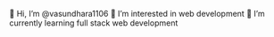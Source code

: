  👋 Hi, I’m @vasundhara1106
 👀 I’m interested in web development
 🌱 I’m currently learning full stack web development 
